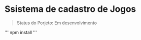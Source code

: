 <h1> Ssistema de cadastro de Jogos</h1>

> Status do Porjeto: Em desenvolvimento

'''
npm install
'''
